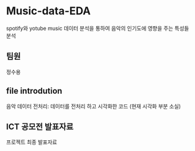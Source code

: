 # Music-data-EDA
spotify와 yotube music 데이터 분석을 통하여 음악의 인기도에 영향을 주는 특성들 분석 

## 팀원
정수용

## file introdution
음악 데이터 전처리: 데이터를 전처리 하고 시각화한 코드 (현재 시각화 부분 소실)

## ICT 공모전 발표자료
프로젝트 최종 발표자료 
